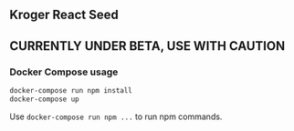 ## Kroger React Seed

## CURRENTLY UNDER BETA, USE WITH CAUTION

### Docker Compose usage

```bash
docker-compose run npm install
docker-compose up
```

Use `docker-compose run npm ...` to run npm commands.

